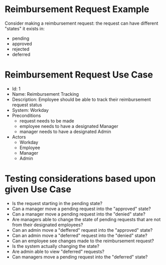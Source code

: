 # Reimbursement Request Example
Consider making a reimbursement request: the request can have different "states" it exists in:
- pending
- approved
- rejected
- deferred 

# Reimbursement Request Use Case
- Id: 1
- Name: Reimbursement Tracking
- Description: Employee should be able to track their reimbursement request status
- System: Workday
- Preconditions
    - request needs to be made
    - employee needs to have a designated Manager
    - manager needs to have a designated Admin
- Actors
    - Workday
    - Employee
    - Manager
    - Admin

# Testing considerations based upon given Use Case
- Is the request starting in the pending state?
- Can a manager move a pending request into the "approved" state?
- Can a manager move a pending request into the "denied" state?
- Are managers able to change the state of pending requests that are not from their designated employees?
- Can an admin move a "deffered" request into the "approved" state?
- Can an admin move a "deferred" request into the "denied" state?
- Can an employee see changes made to the reimbursement request?
- Is the system actually changing the state?
- Are admin able to view "deferred" requests?
- Can managers move a pending request into the "deferred" state?